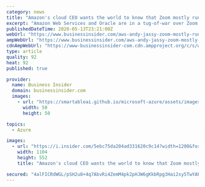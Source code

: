 ```yaml
---
category: news
title: "Amazon's cloud CEO wants the world to know that Zoom mostly runs on AWS, not Oracle's cloud"
excerpt: "Amazon Web Services and Oracle are in a tug-of-war over Zoom but AWS CEO Andy Jassy insists that Zoom relies more on AWS."
publishedDateTime: 2020-05-13T23:21:00Z
webUrl: "https://www.businessinsider.com/aws-andy-jassy-zoom-mostly-runs-on-aws-not-oracle-2020-5"
ampWebUrl: "https://www.businessinsider.com/aws-andy-jassy-zoom-mostly-runs-on-aws-not-oracle-2020-5?amp"
cdnAmpWebUrl: "https://www-businessinsider-com.cdn.ampproject.org/c/s/www.businessinsider.com/aws-andy-jassy-zoom-mostly-runs-on-aws-not-oracle-2020-5?amp"
type: article
quality: 92
heat: 92
published: true

provider:
  name: Business Insider
  domain: businessinsider.com
  images:
    - url: "https://smartableai.github.io/microsoft-azure/assets/images/organizations/businessinsider.com-50x50.jpg"
      width: 50
      height: 50

topics:
  - Azure

images:
  - url: "https://i.insider.com/5ebc75da204ad331620c9c14?width=1200&format=jpeg"
    width: 1104
    height: 552
    title: "Amazon's cloud CEO wants the world to know that Zoom mostly runs on AWS, not Oracle's cloud"

secured: "4alFICRdWGL/pSH2u8+4q7AbvRi4ZemM4pk2pHJW6gKkbRpg3Hai2sy5TwYAP1/LJh/OtivzpUv/q3yWhtOKo/7eQMXmuaA91V2LWpNC/uxa8WuJedveZclxS7WhfzfaWyShaurUCIwj/mlXbvVQ/WsAbcr2fJThvwGUOkK2Kgb4JBp7Emkzs/cI7ZVqAZ/esH+/v3TRkD6R4/8iwJW0WQ33POc1p6FwwQHLcuigywYDJzmeL/hx6SZtYTmzWSHdJvHYN6nA2Bj/m1wZOvZnXkZRVXMQFnlWmqssmdDy0cqFOppDVVn0MjX9Yr9E6jgkfiQJbXJuS1fsCBGHjqHnkRAlZz4RZfY8KgUwrNh//w79kYcYteNmqqnCiqCx/5HtjxFMKbBywaYeGPA8AH1lbT3tLVXHJm3E8XixKdD5PokgOsSIsKpdqh5M47MIEPBUuwCptzaD8HTSU3uK1eGWu0kA8+Nd3V29U0xNzWoiADM=;vQponR46r8jJqUDXJMs6qg=="
---
```


